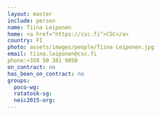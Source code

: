 ```yaml
---
layout: master
include: person
name: Tiina Leiponen
home: <a href="https://csc.fi">CSC</a>
country: FI
photo: assets/images/people/Tiina Leiponen.jpg
email: tiina.leiponen@csc.fi
phone:+358 50 381 9050
on_contract: no
has_been_on_contract: no
groups:
  poco-wg:
  ratatosk-sg:
  neic2015-org:
---
```

